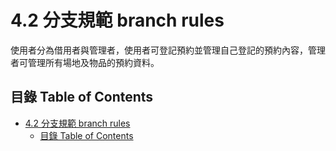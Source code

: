 # 4.2 分支規範 branch rules
使用者分為借用者與管理者，使用者可登記預約並管理自己登記的預約內容，管理者可管理所有場地及物品的預約資料。  

## 目錄 Table of Contents
- [4.2 分支規範 branch rules](#42-分支規範-branch-rules)
  - [目錄 Table of Contents](#目錄-table-of-contents)


